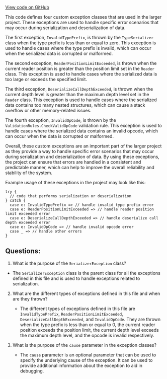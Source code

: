 [View code on GitHub](sigmastate-interpreterhttps://github.com/ScorexFoundation/sigmastate-interpreter/interpreter/shared/src/main/scala/sigmastate/exceptions/SigmaSerializerExceptions.scala)

This code defines four custom exception classes that are used in the larger project. These exceptions are used to handle specific error scenarios that may occur during serialization and deserialization of data. 

The first exception, `InvalidTypePrefix`, is thrown by the `TypeSerializer` class when the type prefix is less than or equal to zero. This exception is used to handle cases where the type prefix is invalid, which can occur when the serialized data is corrupted or malformed. 

The second exception, `ReaderPositionLimitExceeded`, is thrown when the current reader position is greater than the position limit set in the `Reader` class. This exception is used to handle cases where the serialized data is too large or exceeds the specified limit. 

The third exception, `DeserializeCallDepthExceeded`, is thrown when the current depth level is greater than the maximum depth level set in the `Reader` class. This exception is used to handle cases where the serialized data contains too many nested structures, which can cause a stack overflow or other memory-related issues. 

The fourth exception, `InvalidOpCode`, is thrown by the `ValidationRules.CheckValidOpCode` validation rule. This exception is used to handle cases where the serialized data contains an invalid opcode, which can occur when the data is corrupted or malformed. 

Overall, these custom exceptions are an important part of the larger project as they provide a way to handle specific error scenarios that may occur during serialization and deserialization of data. By using these exceptions, the project can ensure that errors are handled in a consistent and predictable manner, which can help to improve the overall reliability and stability of the system. 

Example usage of these exceptions in the project may look like this:

```
try {
  // code that performs serialization or deserialization
} catch {
  case e: InvalidTypePrefix => // handle invalid type prefix error
  case e: ReaderPositionLimitExceeded => // handle reader position limit exceeded error
  case e: DeserializeCallDepthExceeded => // handle deserialize call depth exceeded error
  case e: InvalidOpCode => // handle invalid opcode error
  case _ => // handle other errors
}
```
## Questions: 
 1. What is the purpose of the `SerializerException` class?
   - The `SerializerException` class is the parent class for all the exceptions defined in this file and is used to handle exceptions related to serialization.

2. What are the different types of exceptions defined in this file and when are they thrown?
   - The different types of exceptions defined in this file are `InvalidTypePrefix`, `ReaderPositionLimitExceeded`, `DeserializeCallDepthExceeded`, and `InvalidOpCode`. They are thrown when the type prefix is less than or equal to 0, the current reader position exceeds the position limit, the current depth level exceeds the maximum depth level, and the opcode is invalid respectively.

3. What is the purpose of the `cause` parameter in the exception classes?
   - The `cause` parameter is an optional parameter that can be used to specify the underlying cause of the exception. It can be used to provide additional information about the exception to aid in debugging.